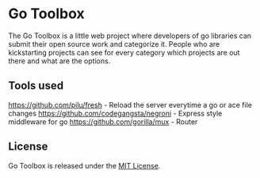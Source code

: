 # Go Toolbox

The Go Toolbox is a little web project where developers of go libraries can submit their open source work and categorize it.
People who are kickstarting projects can see for every category which projects are out there and what are the options.

## Tools used

https://github.com/pilu/fresh - Reload the server everytime a go or ace file changes
https://github.com/codegangsta/negroni - Express style middleware for go
https://github.com/gorilla/mux - Router

## License

Go Toolbox is released under the [MIT License](http://www.opensource.org/licenses/MIT).
